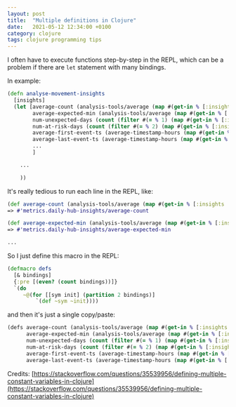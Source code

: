 ```yaml
---
layout: post
title:  "Multiple definitions in Clojure"
date:   2021-05-12 12:34:00 +0100
category: clojure
tags: clojure programming tips
---
```


I often have to execute functions step-by-step in the REPL, which can be a problem
if there are `let` statement with many bindings.

In example:

```clojure
(defn analyse-movement-insights
  [insights]
  (let [average-count (analysis-tools/average (map #(get-in % [:insights :total-count]) insights))
        average-expected-min (analysis-tools/average (map #(get-in % [:insights :expected-min]) insights))
        num-unexpected-days (count (filter #(= % 1) (map #(get-in % [:insights :day-rating]) insights)))
        num-at-risk-days (count (filter #(= % 2) (map #(get-in % [:insights :day-rating]) insights)))
        average-first-event-ts (average-timestamp-hours (map #(get-in % [:insights :first-event-ts]) insights))
        average-last-event-ts (average-timestamp-hours (map #(get-in % [:insights :last-event-ts]) insights))
        ...
        ]

    ...

    ))
```

It's really tedious to run each line in the REPL, like:

```clojure
(def average-count (analysis-tools/average (map #(get-in % [:insights :total-count]) insights)))
=> #'metrics.daily-hub-insights/average-count

(def average-expected-min (analysis-tools/average (map #(get-in % [:insights :expected-min]) insights)))
=> #'metrics.daily-hub-insights/average-expected-min

...
```

So I just define this macro in the REPL:

```clojure
(defmacro defs
  [& bindings]
  {:pre [(even? (count bindings))]}
  `(do
     ~@(for [[sym init] (partition 2 bindings)]
         `(def ~sym ~init))))
```

and then it's just a single copy/paste:

```clojure
(defs average-count (analysis-tools/average (map #(get-in % [:insights :total-count]) insights))
      average-expected-min (analysis-tools/average (map #(get-in % [:insights :expected-min]) insights))
      num-unexpected-days (count (filter #(= % 1) (map #(get-in % [:insights :day-rating]) insights)))
      num-at-risk-days (count (filter #(= % 2) (map #(get-in % [:insights :day-rating]) insights)))
      average-first-event-ts (average-timestamp-hours (map #(get-in % [:insights :first-event-ts]) insights))
      average-last-event-ts (average-timestamp-hours (map #(get-in % [:insights :last-event-ts]) insights)))
```

Credits: [https://stackoverflow.com/questions/35539956/defining-multiple-constant-variables-in-clojure](https://stackoverflow.com/questions/35539956/defining-multiple-constant-variables-in-clojure)
